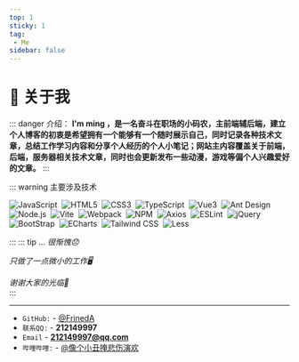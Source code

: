 ```yaml
---
top: 1
sticky: 1
tag:
 - Me
sidebar: false
---
```

# 🥰 关于我

::: danger 介绍：
**I'm ming ，是一名奋斗在职场的小码农，主前端辅后端，建立个人博客的初衷是希望拥有一个能够有一个随时展示自己，同时记录各种技术文章，总结工作学习内容和分享个人经历的个人小笔记；网站主内容覆盖关于前端，后端，服务器相关技术文章，同时也会更新发布一些动漫，游戏等偏个人兴趣爱好的文章。**
:::

<!-- > **`主要涉及技术：`**    -->
::: warning 主要涉及技术
<p>
  <img src="https://img.shields.io/badge/-JavaScript-A9A9A9?logo=JavaScript&logoColor=F7DF1E" alt="JavaScript" style="display: inline-block;" />&nbsp;
  <img src="https://img.shields.io/badge/-HTML5-A9A9A9?logo=HTML5&logoColor=E34F26" alt="HTML5" style="display: inline-block;" />&nbsp;
  <img src="https://img.shields.io/badge/-CSS3-A9A9A9?logo=CSS3&logoColor=1572B6" alt="CSS3" style="display: inline-block;" />&nbsp;
  <img src="https://img.shields.io/badge/-TypeScript-C0C0C0?logo=TypeScript&logoColor=3178C6" alt="TypeScript" style="display: inline-block;" />&nbsp;
    <img src="https://img.shields.io/badge/-Vue3-C0C0C0?logo=Vue.js&logoColor=4FC08D" alt="Vue3" style="display: inline-block;" />&nbsp;
  <img src="https://img.shields.io/badge/-Ant%20Design-C0C0C0?logo=Ant-Design&logoColor=0170FE" alt="Ant Design" style="display: inline-block;" />&nbsp;
  <img src="https://img.shields.io/badge/-Node.js-D3D3D3?logo=Node.js&logoColor=339933" alt="Node.js" style="display: inline-block;" />&nbsp;
  <img src="https://img.shields.io/badge/-Vite-D3D3D3?logo=Vite&logoColor=646CFF" alt="Vite" style="display: inline-block;" />&nbsp;
  <img src="https://img.shields.io/badge/-Webpack-D3D3D3?logo=Webpack&logoColor=8DD6F9" alt="Webpack" style="display: inline-block;" />&nbsp;
  <img src="https://img.shields.io/badge/-NPM-C0C0C0?logo=npm&logoColor=CB3837" alt="NPM" style="display: inline-block;" />&nbsp;
  <img src="https://img.shields.io/badge/-Axios-C0C0C0?logo=Axios&logoColor=5A29E4" alt="Axios" style="display: inline-block;" />&nbsp;
  <img src="https://img.shields.io/badge/-ESLint-C0C0C0?logo=ESLint&logoColor=4B32C3" alt="ESLint" style="display: inline-block;" />&nbsp;
  <img src="https://img.shields.io/badge/-jQuery-0769AD?logo=jQuery&logoColor=FFF" alt="jQuery" style="display: inline-block;" />&nbsp;
  <img src="https://img.shields.io/badge/-Bootstrap-7952B3?logo=Bootstrap&logoColor=FFF" alt="BootStrap" style="display: inline-block;" />&nbsp;
  <img src="https://img.shields.io/badge/-ECharts-C0C0C0?logo=Apache-ECharts&logoColor=AA344D" alt="ECharts" style="display: inline-block;" />&nbsp;
  <img src="https://img.shields.io/badge/-Tailwind%20CSS-FFF?logo=Tailwind-CSS&logoColor=06B6D4" alt="Tailwind CSS" style="display: inline-block;" />&nbsp;
  <img src="https://img.shields.io/badge/-Less-D3D3D3?logo=Less&logoColor=1D365D" alt="Less" style="display: inline-block;" />&nbsp;
</p>
:::
<!-- **HTML、CSS、JS、TS、**  
**React、Vue、小程序**  
**PHP、Nodejs** -->
::: tip ...
<em>很惭愧😞</em>
  
<em>只做了一点微小的工作🖥︎</em>  
  
<em>谢谢大家的光临🥹</em>  
:::
<hr>  

*  `GitHub:` - [@FrinedA](https://github.com/212149997)  
*  `联系QQ:` - **212149997**
*  `Email` - **212149997@qq.com**
*  `哔哩哔哩:` - [@像个小丑掩悲伤演欢](https://space.bilibili.com/37606570)  